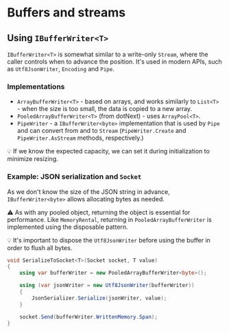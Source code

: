 # Buffers and streams

## Using `IBufferWriter<T>`

`IBufferWriter<T>` is somewhat similar to a write-only `Stream`, where the caller controls when to advance the position. It's used in modern APIs, such as `Utf8JsonWriter`, `Encoding` and `Pipe`.

### Implementations

* `ArrayBufferWriter<T>` - based on arrays, and works similarly to `List<T>` - when the size is too small, the data is copied to a new array.
* `PooledArrayBufferWriter<T>` (from dotNext) - uses `ArrayPool<T>`.
* `PipeWriter` - a `IBufferWriter<byte>` implementation that is used by `Pipe` and can convert from and to `Stream` (`PipeWriter.Create` and `PipeWriter.AsStream` methods, respectively.)

:bulb: If we know the expected capacity, we can set it during initialization to minimize resizing.

### Example: JSON serialization and `Socket`

As we don't know the size of the JSON string in advance, `IBufferWriter<byte>` allows allocating bytes as needed.

:warning: As with any pooled object, returning the object is essential for performance. Like `MemoryRental`, returning in `PooledArrayBufferWriter` is implemented using the disposable pattern.

:bulb: It's important to dispose the `Utf8JsonWriter` before using the buffer in order to flush all bytes.

```cs
void SerializeToSocket<T>(Socket socket, T value)
{
    using var bufferWriter = new PooledArrayBufferWriter<byte>();

    using (var jsonWriter = new Utf8JsonWriter(bufferWriter))
    {
        JsonSerializer.Serialize(jsonWriter, value);
    }

    socket.Send(bufferWriter.WrittenMemory.Span);
}
```
